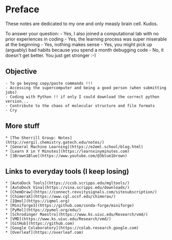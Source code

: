 # Preface

These notes are dedicated to my one and only measly brain cell. Kudos.

To answer your question:
    - Yes, I also joined a computational lab with no prior experiences in coding
    - Yes, the learning process was super miserable at the beginning
    - Yes, nothing makes sense
    - Yes, you might pick up (arguably) bad habits because you spend a month debugging code
    - No, it doesn't get better. You just get stronger :-)

## Objective

    - To go beyong copy/paste commands !!!
    - Accessing the supercomputer and being a good person (when submitting jobs)
    - Coding with Python !! if only I could download the correct python version...
    - Contribute to the chaos of molecular structure and file formats 
    - Cry

## More stuff

    * [The Sherrill Group: Notes](http://vergil.chemistry.gatech.edu/notes/)
    * [General Machine Learning](https://e2eml.school/blog.html)
    * [Learn X in Y Minutes](https://learnxinyminutes.com)
    * [3Brown1Blue](https://www.youtube.com/@3blue1brown)

## Links to everyday tools (I keep losing)

    * [AutoDock Tools](https://ccsb.scripps.edu/mgltools/)
    * [AutoDock Vina](https://vina.scripps.edu/downloads/)
    * [ChemDraw](https://connect.revvitysignals.com/sitesubscription/)
    * [ChimeraX](https://www.cgl.ucsf.edu/chimerax/)
    * [IQmol](https://iqmol.org)
    * [Miniforge3](https://github.com/conda-forge/miniforge)
    * [PyMol](https://pymol.org/edu/)
    * [Schrodinger Maestro](https://www.ks.uiuc.edu/Research/vmd/)
    * [VMD](https://www.ks.uiuc.edu/Research/vmd/)
    * [GitHub](https://github.com)
    * [Google Colaboratory](https://colab.research.google.com)
    * [Overleaf](https://overleaf.com)
